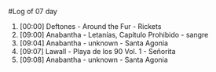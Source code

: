 #Log of 07 day

1. [00:00] Deftones - Around the Fur - Rickets
1. [09:00] Anabantha - Letanías, Capítulo Prohibido - sangre
1. [09:04] Anabantha - unknown - Santa Agonia
1. [09:07] Lawall - Playa de los 90 Vol. 1 - Señorita
1. [09:08] Anabantha - unknown - Santa Agonia
